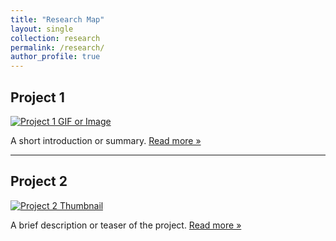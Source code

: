 ```yaml
---
title: "Research Map"
layout: single
collection: research
permalink: /research/
author_profile: true
---
```


## Project 1

[![Project 1 GIF or Image](/assets/images/Project1.gif)](https://yoursite.github.io/research/project1/)
  
A short introduction or summary. [Read more »](https://yoursite.github.io/research/project1/)

---

## Project 2

[![Project 2 Thumbnail](/assets/images/Project2.png)](https://yoursite.github.io/research/project2/)

A brief description or teaser of the project. [Read more »](https://yoursite.github.io/research/project2/)
